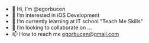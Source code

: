 - 👋 Hi, I’m @egorbucen
- 👀 I’m interested in iOS Development
- 🌱 I’m currently learning at IT school "Teach Me Skills"
- 💞️ I’m looking to collaborate on ...
- 📫 How to reach me egorbucen@gmail.com

<!---
egorbucen/egorbucen is a ✨ special ✨ repository because its `README.md` (this file) appears on your GitHub profile.
You can click the Preview link to take a look at your changes.
--->
